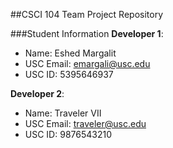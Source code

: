 ##CSCI 104 Team Project Repository

###Student Information
**Developer 1**:
  + Name: Eshed Margalit
  + USC Email: emargali@usc.edu
  + USC ID: 5395646937

**Developer 2**:
  + Name: Traveler VII
  + USC Email: traveler@usc.edu
  + USC ID: 9876543210
